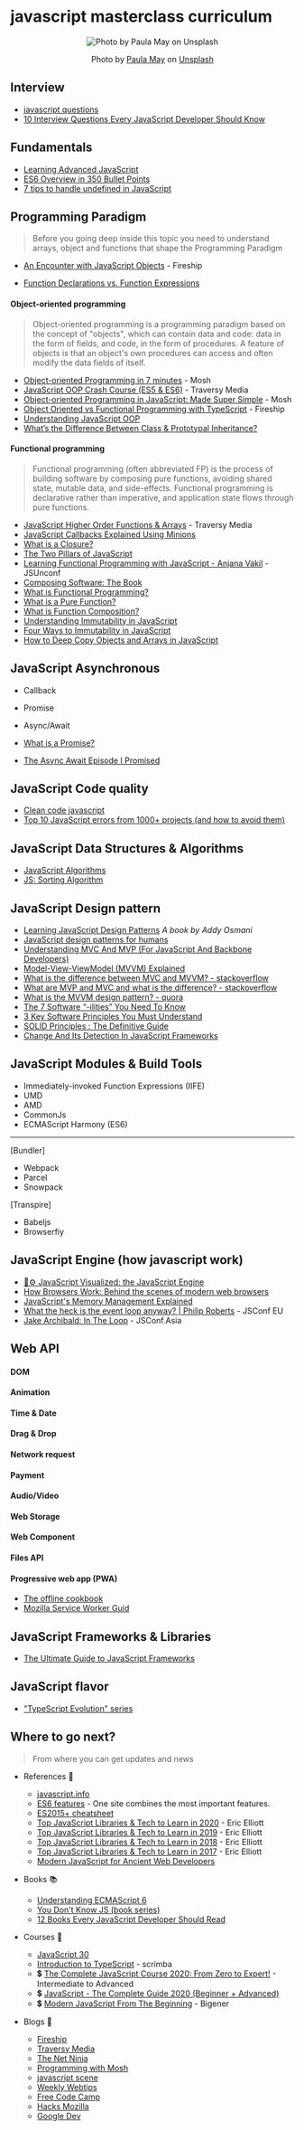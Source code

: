 # javascript masterclass curriculum

<p style="text-align: center;">
  <img src="https://images.unsplash.com/photo-1517446915321-65e972f1b494?ixlib=rb-1.2.1&ixid=eyJhcHBfaWQiOjEyMDd9&auto=format&fit=crop&w=1950&q=80" alt="Photo by Paula May on Unsplash">
  <p style="text-align: center;">Photo by <a href="https://unsplash.com/@paulamayphotography">Paula May</a> on <a href="https://unsplash.com/">Unsplash</a></p>
</p>

## Interview

- [javascript questions](https://github.com/lydiahallie/javascript-questions)
- [10 Interview Questions Every JavaScript Developer Should Know](https://medium.com/javascript-scene/10-interview-questions-every-javascript-developer-should-know-6fa6bdf5ad95)

## Fundamentals

- [Learning Advanced JavaScript](https://johnresig.com/apps/learn/)
- [ES6 Overview in 350 Bullet Points](https://ponyfoo.com/articles/es6)
- [7 tips to handle undefined in JavaScript](https://rainsoft.io/7-tips-to-handle-undefined-in-javascript/?utm_source=mybridge&utm_medium=blog&utm_campaign=read_more)


## Programming Paradigm

> Before you going deep inside this topic you need to understand arrays, object and functions that shape the Programming Paradigm

- [An Encounter with JavaScript Objects](https://www.youtube.com/watch?v=napDjGFjHR0) - Fireship
* [Function Declarations vs. Function Expressions](https://javascriptweblog.wordpress.com/2010/07/06/function-declarations-vs-function-expressions/)

#### Object-oriented programming

> Object-oriented programming is a programming paradigm based on the concept of "objects", which can contain data and code: data in the form of fields, and code, in the form of procedures. A feature of objects is that an object's own procedures can access and often modify the data fields of itself.

- [Object-oriented Programming in 7 minutes](https://www.youtube.com/watch?v=pTB0EiLXUC8) - Mosh
- [JavaScript OOP Crash Course (ES5 & ES6)](https://www.youtube.com/watch?v=vDJpGenyHaA) - Traversy Media  
- [Object-oriented Programming in JavaScript: Made Super Simple](https://www.youtube.com/watch?v=PFmuCDHHpwk) - Mosh
- [Object Oriented vs Functional Programming with TypeScript](https://www.youtube.com/watch?v=fsVL_xrYO0w) - Fireship
- [Understanding JavaScript OOP](https://robotlolita.me/articles/2011/understanding-javascript-oop/)
- [What’s the Difference Between Class & Prototypal Inheritance?](https://medium.com/javascript-scene/master-the-javascript-interview-what-s-the-difference-between-class-prototypal-inheritance-e4cd0a7562e9)

#### Functional programming

> Functional programming (often abbreviated FP) is the process of building software by composing pure functions, avoiding shared state, mutable data, and side-effects. Functional programming is declarative rather than imperative, and application state flows through pure functions.

- [JavaScript Higher Order Functions & Arrays](https://www.youtube.com/watch?v=rRgD1yVwIvE) - Traversy Media
- [JavaScript Callbacks Explained Using Minions](https://medium.freecodecamp.org/javascript-callbacks-explained-using-minions-da272f4d9bcd)
- [What is a Closure?](https://medium.com/javascript-scene/master-the-javascript-interview-what-is-a-closure-b2f0d2152b36)
- [The Two Pillars of JavaScript](https://medium.com/javascript-scene/the-two-pillars-of-javascript-ee6f3281e7f3)
- [Learning Functional Programming with JavaScript - Anjana Vakil](https://www.youtube.com/watch?v=e-5obm1G_FY) - JSUnconf
- [Composing Software: The Book](https://medium.com/javascript-scene/composing-software-the-book-f31c77fc3ddc)
- [What is Functional Programming?](https://medium.com/javascript-scene/master-the-javascript-interview-what-is-functional-programming-7f218c68b3a0)
- [What is a Pure Function?](https://medium.com/javascript-scene/master-the-javascript-interview-what-is-a-pure-function-d1c076bec976)
- [What is Function Composition?](https://medium.com/javascript-scene/master-the-javascript-interview-what-is-function-composition-20dfb109a1a0)
- [Understanding Immutability in JavaScript](https://css-tricks.com/understanding-immutability-in-javascript/)
- [Four Ways to Immutability in JavaScript](https://dev.to/glebec/four-ways-to-immutability-in-javascript-3b3l)
- [How to Deep Copy Objects and Arrays in JavaScript](https://medium.com/javascript-in-plain-english/how-to-deep-copy-objects-and-arrays-in-javascript-7c911359b089)

## JavaScript Asynchronous

- Callback
- Promise
- Async/Await

- [What is a Promise?](https://medium.com/javascript-scene/master-the-javascript-interview-what-is-a-promise-27fc71e77261)
- [The Async Await Episode I Promised](https://www.youtube.com/watch?v=vn3tm0quoqE)

## JavaScript Code quality

- [Clean code javascript](https://github.com/ryanmcdermott/clean-code-javascript)
- [Top 10 JavaScript errors from 1000+ projects (and how to avoid them)](https://codeburst.io/top-10-javascript-errors-from-1000-projects-and-how-to-avoid-them-2956ce008437)

## JavaScript Data Structures & Algorithms

- [JavaScript Algorithms](https://github.com/trekhleb/javascript-algorithms)
- [JS: Sorting Algorithm](http://khan4019.github.io/front-end-Interview-Questions/sort.html)

## JavaScript Design pattern

- [Learning JavaScript Design Patterns](https://addyosmani.com/resources/essentialjsdesignpatterns/book/) _A book by Addy Osmani_
- [JavaScript design patterns for humans](https://github.com/sohamkamani/javascript-design-patterns-for-humans)
- [Understanding MVC And MVP (For JavaScript And Backbone Developers)](https://addyosmani.com/blog/understanding-mvc-and-mvp-for-javascript-and-backbone-developers/)
- [Model-View-ViewModel (MVVM) Explained](https://www.codeproject.com/Articles/100175/Model-View-ViewModel-MVVM-Explained)
- [What is the difference between MVC and MVVM? - stackoverflow](https://stackoverflow.com/questions/667781/what-is-the-difference-between-mvc-and-mvvm)
- [What are MVP and MVC and what is the difference? - stackoverflow](https://stackoverflow.com/questions/2056/what-are-mvp-and-mvc-and-what-is-the-difference)
- [What is the MVVM design pattern? - quora](https://www.quora.com/What-is-the-MVVM-design-pattern)
- [The 7 Software “-ilities” You Need To Know](http://codesqueeze.com/the-7-software-ilities-you-need-to-know/)
- [3 Key Software Principles You Must Understand](https://code.tutsplus.com/tutorials/3-key-software-principles-you-must-understand--net-25161)
- [SOLID Principles : The Definitive Guide](https://android.jlelse.eu/solid-principles-the-definitive-guide-75e30a284dea)
- [Change And Its Detection In JavaScript Frameworks](https://teropa.info/blog/2015/03/02/change-and-its-detection-in-javascript-frameworks.html)

## JavaScript Modules & Build Tools

- Immediately-invoked Function Expressions (IIFE)
- UMD
- AMD
- CommonJs
- ECMAScript Harmony (ES6)

---

[Bundler]

- Webpack
- Parcel
- Snowpack

[Transpire]

- Babeljs
- Browserfiy

## JavaScript Engine (how javascript work)

- [🚀⚙️ JavaScript Visualized: the JavaScript Engine](https://dev.to/lydiahallie/javascript-visualized-the-javascript-engine-4cdf)
- [How Browsers Work: Behind the scenes of modern web browsers](https://www.html5rocks.com/en/tutorials/internals/howbrowserswork/)
- [JavaScript's Memory Management Explained](https://felixgerschau.com/javascript-memory-management/)
- [What the heck is the event loop anyway? | Philip Roberts](https://www.youtube.com/watch?v=8aGhZQkoFbQ) - JSConf EU
- [Jake Archibald: In The Loop](https://www.youtube.com/watch?v=cCOL7MC4Pl0) - JSConf.Asia

## Web API

#### DOM

#### Animation

#### Time & Date

#### Drag & Drop

#### Network request

#### Payment

#### Audio/Video

#### Web Storage

#### Web Component

#### Files API

#### Progressive web app (PWA)

  - [The offline cookbook](https://jakearchibald.com/2014/offline-cookbook/)
  - [Mozilla Service Worker Guid](https://serviceworke.rs/)

## JavaScript Frameworks & Libraries

- [The Ultimate Guide to JavaScript Frameworks](https://javascriptreport.com/the-ultimate-guide-to-javascript-frameworks/)

## JavaScript flavor

- ["TypeScript Evolution" series](https://blog.mariusschulz.com/2016/09/27/typescript-2-0-non-nullable-types)


## Where to go next?

> From where you can get updates and news

- References 📜

  - [javascript.info](https://javascript.info/)
  - [ES6 features](http://es6-features.org) - One site combines the most important features.
  - [ES2015+ cheatsheet](https://devhints.io/es6)
  - [Top JavaScript Libraries & Tech to Learn in 2020](https://medium.com/javascript-scene/top-javascript-frameworks-and-topics-to-learn-in-2020-and-the-new-decade-ced6e9d812f9) - Eric Elliott
  - [Top JavaScript Libraries & Tech to Learn in 2019](https://medium.com/javascript-scene/top-javascript-frameworks-and-topics-to-learn-in-2019-b4142f38df20) - Eric Elliott
  - [Top JavaScript Libraries & Tech to Learn in 2018](https://medium.com/javascript-scene/top-javascript-libraries-tech-to-learn-in-2018-c38028e028e6) - Eric Elliott
  - [Top JavaScript Libraries & Tech to Learn in 2017](https://medium.com/javascript-scene/top-javascript-frameworks-topics-to-learn-in-2017-700a397b711) - Eric Elliott
  - [Modern JavaScript for Ancient Web Developers](https://postlight.com/insights/modern-javascript-for-ancient-web-developers)

- Books 📚

  - [Understanding ECMAScript 6](https://leanpub.com/understandinges6/read/)
  - [You Don't Know JS (book series)](https://github.com/getify/You-Dont-Know-JS)
  - [12 Books Every JavaScript Developer Should Read](https://medium.com/javascript-scene/12-books-every-javascript-developer-should-read-9da76157fb3)

- Courses 📀

  - [JavaScript 30](https://javascript30.com/)
  - [Introduction to TypeScript](https://scrimba.com/g/gintrototypescript) - scrimba
  - 💲 [The Complete JavaScript Course 2020: From Zero to Expert!](https://www.udemy.com/course/the-complete-javascript-course/) - Intermediate to Advanced
  - 💲 [JavaScript - The Complete Guide 2020 (Beginner + Advanced)](https://www.udemy.com/course/javascript-the-complete-guide-2020-beginner-advanced/)
  - 💲 [Modern JavaScript From The Beginning](https://www.udemy.com/course/modern-javascript-from-the-beginning/) - Bigener

- Blogs 📃

  - [Fireship](https://www.youtube.com/channel/UCsBjURrPoezykLs9EqgamOA)
  - [Traversy Media](https://www.youtube.com/channel/UC29ju8bIPH5as8OGnQzwJyA)
  - [The Net Ninja](https://www.youtube.com/channel/UCW5YeuERMmlnqo4oq8vwUpg)
  - [Programming with Mosh](https://www.youtube.com/user/programmingwithmosh)
  - [javascript scene](https://medium.com/javascript-scene)
  - [Weekly Webtips](https://www.webtips.dev/)
  - [Free Code Camp](https://www.freecodecamp.org/news/)
  - [Hacks Mozilla](https://hacks.mozilla.org/)
  - [Google Dev](https://web.dev/)
